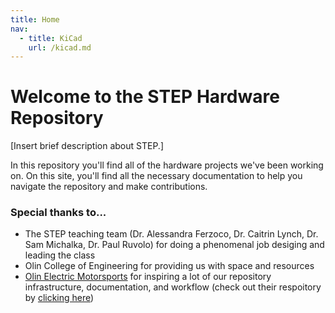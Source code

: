 ```yaml
---
title: Home
nav:
  - title: KiCad
    url: /kicad.md
---
```


# Welcome to the STEP Hardware Repository
[Insert brief description about STEP.]

In this repository you'll find all of the hardware projects we've been working on. On this site, you'll find all the necessary documentation to help you navigate the repository and make contributions.

### Special thanks to...
* The STEP teaching team (Dr. Alessandra Ferzoco, Dr. Caitrin Lynch, Dr. Sam Michalka, Dr. Paul Ruvolo) for doing a phenomenal job desiging and leading the class
* Olin College of Engineering for providing us with space and resources
* [Olin Electric Motorsports](https://www.olinelectricmotorsports.com/) for inspiring a lot of our repository infrastructure, documentation, and workflow (check out their respoitory by [clicking here](https://github.com/olin-electric-motorsports/olin-electric-motorsports))

